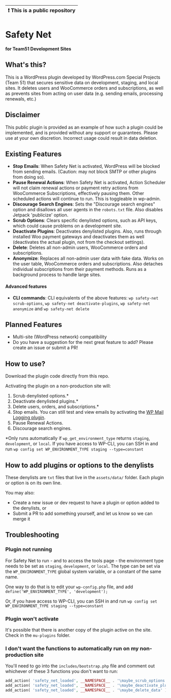 | :exclamation:  This is a public repository |
|--------------------------------------------|

# Safety Net

**for Team51 Development Sites**

## What's this?
This is a WordPress plugin developed by WordPress.com Special Projects (Team 51) that secures sensitive data on development, staging, and local sites. It deletes users and WooCommerce orders and subscriptions, as well as prevents sites from acting on user data (e.g. sending emails, processing renewals, etc.)

## Disclaimer
This public plugin is provided as an example of how such a plugin could be implemented, and is provided without any support or guarantees. Please use at your own discretion. Incorrect usage could result in data deletion.

## Existing Features
- **Stop Emails**: When Safety Net is activated, WordPress will be blocked from sending emails. (Caution: may not block SMTP or other plugins from doing so). 
- **Pause Renewal Actions**: When Safety Net is activated, Action Scheduler will not claim renewal actions or payment retry actions from WooCommerce Subscriptions, effectively pausing them. Other scheduled actions will continue to run. This is toggleable in wp-admin.
- **Discourage Search Engines**: Sets the "Discourage search engines" option and disallows all user agents in the `robots.txt` file. Also disables Jetpack 'publicize' option.
- **Scrub Options**: Clears specific denylisted options, such as API keys, which could cause problems on a development site.
- **Deactivate Plugins**: Deactivates denylisted plugins. Also, runs through installed Woo payment gateways and deactivates them as well (deactivates the actual plugin, not from the checkout settings).
- **Delete**: Deletes all non-admin users, WooCommerce orders and subscriptions.
- **Anonymize**: Replaces all non-admin user data with fake data. Works on the user table, WooCommerce orders and subscriptions. Also detaches individual subscriptions from their payment methods. Runs as a background process to handle large sites.

#### Advanced features
- **CLI commands**: CLI equivalents of the above features: `wp safety-net scrub-options`, `wp safety-net deactivate-plugins`, `wp safety-net anonymize` and `wp safety-net delete`

## Planned Features
- Multi-site (WordPress network) compatibility
- Do you have a suggestion for the next great feature to add? Please create an issue or submit a PR!

## How to use?
Download the plugin code directly from this repo.

Activating the plugin on a non-production site will:

1. Scrub denylisted options.*
2. Deactivate denylisted plugins.*
3. Delete users, orders, and subscriptions.*
4. Stop emails. You can still test and view emails by activating the [WP Mail Logging plugin](https://wordpress.org/plugins/wp-mail-logging/). 
5. Pause Renewal Actions.
6. Discourage search engines.

*Only runs automatically if `wp_get_environment_type` returns `staging`, `development`, or `local`. If you have access to WP-CLI, you can SSH in and run `wp config set WP_ENVIRONMENT_TYPE staging --type=constant`

## How to add plugins or options to the denylists
These denylists are `txt` files that live in the `assets/data/` folder. Each plugin or option is on its own line. 

You may also:
- Create a new issue or dev request to have a plugin or option added to the denylists, or
- Submit a PR to add something yourself, and let us know so we can merge it

## Troubleshooting

### Plugin not running
For Safety Net to run - and to access the tools page - the environment type needs to be set as `staging`, `development`, or `local`. The type can be set via the `WP_ENVIRONMENT_TYPE` global system variable, or a constant of the same name.

One way to do that is to edit your `wp-config.php` file, and add `define('WP_ENVIRONMENT_TYPE', 'development');`

Or, if you have access to WP-CLI, you can SSH in and run `wp config set WP_ENVIRONMENT_TYPE staging --type=constant`

### Plugin won't activate
It's possible that there is another copy of the plugin active on the site. Check in the `mu-plugins` folder.

### I don't want the functions to automatically run on my non-production site
You'll need to go into the `includes/bootstrap.php` file and comment out whichever of these 3 functions you don't want to run:
```php
add_action( 'safety_net_loaded', __NAMESPACE__ . '\maybe_scrub_options' );
add_action( 'safety_net_loaded', __NAMESPACE__ . '\maybe_deactivate_plugins' );
add_action( 'safety_net_loaded', __NAMESPACE__ . '\maybe_delete_data' )
```
